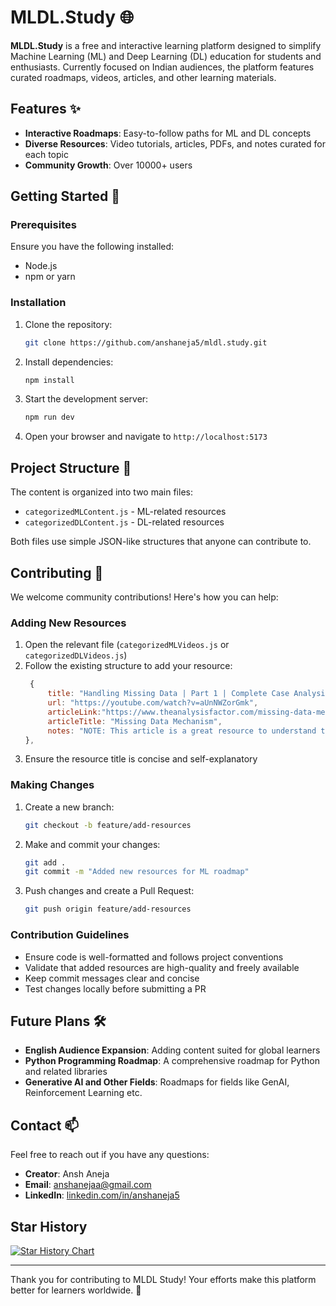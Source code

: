 # MLDL.Study 🌐

**MLDL.Study** is a free and interactive learning platform designed to simplify Machine Learning (ML) and Deep Learning (DL) education for students and enthusiasts. Currently focused on Indian audiences, the platform features curated roadmaps, videos, articles, and other learning materials.

## Features ✨

- **Interactive Roadmaps**: Easy-to-follow paths for ML and DL concepts
- **Diverse Resources**: Video tutorials, articles, PDFs, and notes curated for each topic
- **Community Growth**: Over 10000+ users

## Getting Started 🚀

### Prerequisites

Ensure you have the following installed:
- Node.js
- npm or yarn

### Installation

1. Clone the repository:
   ```bash
   git clone https://github.com/anshaneja5/mldl.study.git
   ```

2. Install dependencies:
   ```bash
   npm install
   ```

3. Start the development server:
   ```bash
   npm run dev
   ```

4. Open your browser and navigate to `http://localhost:5173`

## Project Structure 📁

The content is organized into two main files:
- `categorizedMLContent.js` - ML-related resources
- `categorizedDLContent.js` - DL-related resources

Both files use simple JSON-like structures that anyone can contribute to.

## Contributing 🤝

We welcome community contributions! Here's how you can help:

### Adding New Resources

1. Open the relevant file (`categorizedMLVideos.js` or `categorizedDLVideos.js`)
2. Follow the existing structure to add your resource:
   ```javascript
    {
        title: "Handling Missing Data | Part 1 | Complete Case Analysis",
        url: "https://youtube.com/watch?v=aUnNWZorGmk",
        articleLink:"https://www.theanalysisfactor.com/missing-data-mechanism/", //Could be any link and not just article
        articleTitle: "Missing Data Mechanism",
        notes: "NOTE: This article is a great resource to understand the different mechanisms of missing data."
   },
   ```
3. Ensure the resource title is concise and self-explanatory

### Making Changes

1. Create a new branch:
   ```bash
   git checkout -b feature/add-resources
   ```

2. Make and commit your changes:
   ```bash
   git add .
   git commit -m "Added new resources for ML roadmap"
   ```

3. Push changes and create a Pull Request:
   ```bash
   git push origin feature/add-resources
   ```

### Contribution Guidelines

- Ensure code is well-formatted and follows project conventions
- Validate that added resources are high-quality and freely available
- Keep commit messages clear and concise
- Test changes locally before submitting a PR

## Future Plans 🛠️

- **English Audience Expansion**: Adding content suited for global learners
- **Python Programming Roadmap**: A comprehensive roadmap for Python and related libraries
- **Generative AI and Other Fields**: Roadmaps for fields like GenAI, Reinforcement Learning etc.

## Contact 📫

Feel free to reach out if you have any questions:

- **Creator**: Ansh Aneja
- **Email**: anshanejaa@gmail.com
- **LinkedIn**: [linkedin.com/in/anshaneja5](https://www.linkedin.com/in/anshaneja5)
  
## Star History

<a href="https://www.star-history.com/#anshaneja5/mldl.study&Date">
 <picture>
   <source media="(prefers-color-scheme: dark)" srcset="https://api.star-history.com/svg?repos=anshaneja5/mldl.study&type=Date&theme=dark" />
   <source media="(prefers-color-scheme: light)" srcset="https://api.star-history.com/svg?repos=anshaneja5/mldl.study&type=Date" />
   <img alt="Star History Chart" src="https://api.star-history.com/svg?repos=anshaneja5/mldl.study&type=Date" />
 </picture>
</a>

---

Thank you for contributing to MLDL Study! Your efforts make this platform better for learners worldwide. 🌟
